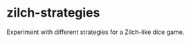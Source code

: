 zilch-strategies
================

Experiment with different strategies for a Zilch-like dice game.
